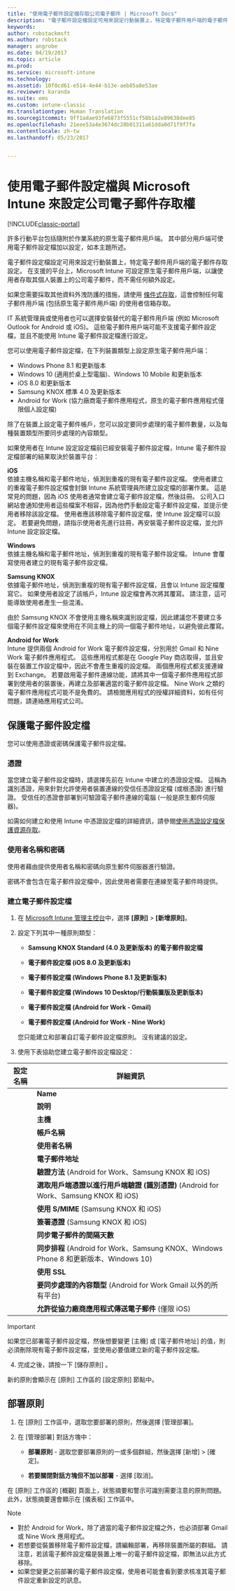 ```yaml
---
title: "使用電子郵件設定檔存取公司電子郵件 | Microsoft Docs"
description: "電子郵件設定檔設定可用來設定行動裝置上，特定電子郵件用戶端的電子郵件存取設定。"
keywords: 
author: robstackmsft
ms.author: robstack
manager: angrobe
ms.date: 04/19/2017
ms.topic: article
ms.prod: 
ms.service: microsoft-intune
ms.technology: 
ms.assetid: 10f0cd61-e514-4e44-b13e-aeb85a8e53ae
ms.reviewer: karanda
ms.suite: ems
ms.custom: intune-classic
ms.translationtype: Human Translation
ms.sourcegitcommit: 9ff1adae93fe6873f5551cf58b1a2e89638dee85
ms.openlocfilehash: 21eee53a4e3674dc28b01311a61dda0d71f9f7fa
ms.contentlocale: zh-tw
ms.lasthandoff: 05/23/2017


---
```


# <a name="configure-access-to-corporate-email-using-email-profiles-with-microsoft-intune"></a>使用電子郵件設定檔與 Microsoft Intune 來設定公司電子郵件存取權

[!INCLUDE[classic-portal](../includes/classic-portal.md)]

許多行動平台包括隨附於作業系統的原生電子郵件用戶端。 其中部分用戶端可使用電子郵件設定檔加以設定，如本主題所述。

電子郵件設定檔設定可用來設定行動裝置上，特定電子郵件用戶端的電子郵件存取設定。 在支援的平台上，Microsoft Intune 可設定原生電子郵件用戶端，以讓使用者存取其個人裝置上的公司電子郵件，而不需任何額外設定。

如果您需要採取其他資料外洩防護的措施，請使用 [條件式存取](restrict-access-to-email-and-o365-services-with-microsoft-intune.md)，這會控制任何電子郵件用戶端 (包括原生電子郵件用戶端) 的使用者信箱存取。

IT 系統管理員或使用者也可以選擇安裝替代的電子郵件用戶端 (例如 Microsoft Outlook for Android 或 iOS)。 這些電子郵件用戶端可能不支援電子郵件設定檔，並且不能使用 Intune 電子郵件設定檔進行設定。  

您可以使用電子郵件設定檔，在下列裝置類型上設定原生電子郵件用戶端：
-    Windows Phone 8.1 和更新版本
-    Windows 10 (適用於桌上型電腦)、Windows 10 Mobile 和更新版本
-    iOS 8.0 和更新版本
-    Samsung KNOX 標準 4.0 及更新版本
-    Android for Work (協力廠商電子郵件應用程式，原生的電子郵件應用程式僅限個人設定檔)

除了在裝置上設定電子郵件帳戶，您可以設定要同步處理的電子郵件數量，以及每種裝置類型所要同步處理的內容類型。

如果使用者在 Intune 設定設定檔前已經安裝電子郵件設定檔，Intune 電子郵件設定檔部署的結果取決於裝置平台：

**iOS**<br>依據主機名稱和電子郵件地址，偵測到重複的現有電子郵件設定檔。 使用者建立的重複電子郵件設定檔會封鎖 Intune 系統管理員所建立設定檔的部署作業。 這是常見的問題，因為 iOS 使用者通常會建立電子郵件設定檔，然後註冊。 公司入口網站會通知使用者這些檔案不相容，因為他們手動設定電子郵件設定檔，並提示使用者移除該設定檔。 使用者應該移除電子郵件設定檔，使 Intune 設定檔可以設定。 若要避免問題，請指示使用者先進行註冊，再安裝電子郵件設定檔，並允許 Intune 設定設定檔。

**Windows**<br>依據主機名稱和電子郵件地址，偵測到重複的現有電子郵件設定檔。 Intune 會覆寫使用者建立的現有電子郵件設定檔。

**Samsung KNOX**<br>依據電子郵件地址，偵測到重複的現有電子郵件設定檔，且會以 Intune 設定檔覆寫它。 如果使用者設定了該帳戶，Intune 設定檔會再次將其覆寫。 請注意，這可能導致使用者產生一些混淆。

由於 Samsung KNOX 不會使用主機名稱來識別設定檔，因此建議您不要建立多個電子郵件設定檔來使用在不同主機上的同一個電子郵件地址，以避免彼此覆寫。

**Android for Work**<br>Intune 提供兩個 Android for Work 電子郵件設定檔，分別用於 Gmail 和 Nine Work 電子郵件應用程式。 這些應用程式都是在 Google Play 商店取得，並且安裝在裝置工作設定檔中，因此不會產生重複的設定檔。 兩個應用程式都支援連線到 Exchange。 若要啟用電子郵件連線功能，請將其中一個電子郵件應用程式部署到使用者的裝置後，再建立及部署適當的電子郵件設定檔。 Nine Work 之類的電子郵件應用程式可能不是免費的。 請檢閱應用程式的授權詳細資料，如有任何問題，請連絡應用程式公司。

## <a name="secure-email-profiles"></a>保護電子郵件設定檔
您可以使用憑證或密碼保護電子郵件設定檔。

### <a name="certificates"></a>憑證
當您建立電子郵件設定檔時，請選擇先前在 Intune 中建立的憑證設定檔。 這稱為識別憑證，用來針對允許使用者裝置連線的受信任憑證設定檔 (或根憑證) 進行驗證。 受信任的憑證會部署到可驗證電子郵件連線的電腦 (一般是原生郵件伺服器)。

如需如何建立和使用 Intune 中憑證設定檔的詳細資訊，請參閱[使用憑證設定檔保護資源存取](secure-resource-access-with-certificate-profiles.md)。

### <a name="user-name-and-password"></a>使用者名稱和密碼
使用者藉由提供使用者名稱和密碼向原生郵件伺服器進行驗證。

密碼不會包含在電子郵件設定檔中，因此使用者需要在連線至電子郵件時提供。

### <a name="create-an-email-profile"></a>建立電子郵件設定檔

1.  在 [Microsoft Intune 管理主控台](https://manage.microsoft.com)中，選擇 **[原則]** &gt; **[新增原則]**。

2.  設定下列其中一種原則類型：

    -   **Samsung KNOX Standard (4.0 及更新版本) 的電子郵件設定檔**

    -   **電子郵件設定檔 (iOS 8.0 及更新版本)**

    -   **電子郵件設定檔 (Windows Phone 8.1 及更新版本)**

    -   **電子郵件設定檔 (Windows 10 Desktop/行動裝置版及更新版本)**

    -   **電子郵件設定檔 (Android for Work - Gmail)**

    -    **電子郵件設定檔 (Android for Work - Nine Work)**

    您只能建立和部署自訂電子郵件設定檔原則。 沒有建議的設定。

3.  使用下表協助您建立電子郵件設定檔設定：

|設定名稱 | 詳細資訊|
| ----------- | --------------- |
    |**Name**|電子郵件設定檔的唯一名稱。|
    |**說明**|可協助您識別此設定檔的描述。|
    |**主機**|您公司伺服器的主機名稱，用來裝載原生電子郵件服務。|
    |**帳戶名稱**|在使用者裝置上向使用者顯示的電子郵件帳戶顯示名稱。|
    |**使用者名稱**|Active Directory (AD) 或 Azure AD 中的這個屬性，將會用來產生此電子郵件設定檔的使用者名稱。 選取主要 SMTP 位址，例如 *user1@contoso.com* 或使用者主體名稱，例如 *user1* 或 *user1@contoso.com*。|
    |**電子郵件地址**|每個裝置上使用者的電子郵件地址的產生方式。 選取 [主要 SMTP 位址]，使用主要 SMTP 位址以登入 Exchange；或使用 [使用者主體名稱]，將完整主體名稱作為電子郵件地址。|
    |**驗證方法** (Android for Work、Samsung KNOX 和 iOS)|選取 [使用者名稱和密碼] 或 [憑證] 作為電子郵件設定檔所使用的驗證方法。|
    |**選取用戶端憑證以進行用戶端驗證 (識別憑證)** (Android for Work、Samsung KNOX 和 iOS)|選取先前建立的用戶端 SCEP 憑證，以用來驗證 Exchange 連線。 如需如何使用 Intune 中憑證設定檔的詳細資訊，請參閱[使用憑證設定檔保護資源存取](secure-resource-access-with-certificate-profiles.md)。 只有在驗證方法是 [憑證] 時，才會顯示此選項。|
    |**使用 S/MIME** (Samsung KNOX 和 iOS)|使用 S/MIME 簽署傳送外寄電子郵件。|
    |**簽署憑證** (Samsung KNOX 和 iOS)|選取將用來簽署外寄電子郵件的簽署憑證。 只有在選取 [Use S/MIME (使用 S/MIME)] 時，才會顯示此選項。|
    |**同步電子郵件的間隔天數**|您想要同步處理電子郵件的天數，或選取 [無限制] 同步處理所有可用的電子郵件。|
    |**同步排程** (Android for Work、Samsung KNOX、Windows Phone 8 和更新版本、Windows 10)|選取裝置用來同步處理 Exchange Server 中資料的排程。 您也可以選取 [郵件送達時] 以在資料到達時立即同步處理資料，或 [手動 (使用此方式，裝置使用者必須啟動同步處理)]。|
    |**使用 SSL**|傳送電子郵件、接收電子郵件以及與 Exchange Server 進行通訊時，請使用 Secure Sockets Layer (SSL) 通訊。 對於執行 Samsung KNOX 4.0 或更新版本的裝置，您必須匯出 Exchange Server 的 SSL 憑證，並在 Intune 中將其部署為 Android 信任的憑證設定檔。 Intune 不支援存取此憑證 (若此憑證以其他方法安裝到 Exchange Server 上)。|
    |**要同步處理的內容類型** (Android for Work Gmail 以外的所有平台)|選取您想要與裝置同步處理的內容類型。|
    |**允許從協力廠商應用程式傳送電子郵件** (僅限 iOS)|允許使用者選取此設定檔作為預設的帳戶來傳送電子郵件，以及允許在原生電子郵件應用程式中開啟協力廠商應用程式以開啟電子郵件，例如，將檔案附加至電子郵件。|

> [!IMPORTANT]
>
> 如果您已部署電子郵件設定檔，然後想要變更 [主機] 或 [電子郵件地址] 的值，則必須刪除現有電子郵件設定檔，並使用必要值建立新的電子郵件設定檔。

4.  完成之後，請按一下 [儲存原則] 。

新的原則會顯示在 [原則]  工作區的 [設定原則]  節點中。

## <a name="deploy-the-policy"></a>部署原則

1.  在 [原則] 工作區中，選取您要部署的原則，然後選擇 [管理部署]。

2.  在 [管理部署]  對話方塊中：

    -   **部署原則** - 選取您要部署原則的一或多個群組，然後選擇 [新增] &gt; [確定]。

    -   **若要關閉對話方塊但不加以部署** - 選擇 [取消]。

在 [原則]  工作區的 [概觀]  頁面上，狀態摘要和警示可識別需要注意的原則問題。 此外，狀態摘要還會顯示在 [儀表板] 工作區中。

> [!NOTE]
> - 對於 Android for Work，除了適當的電子郵件設定檔之外，也必須部署 Gmail 或 Nine Work 應用程式。
> - 若想要從裝置移除電子郵件設定檔，請編輯部署，再移除裝置所屬的群組。 請注意，若該電子郵件設定檔是裝置上唯一的電子郵件設定檔，即無法以此方式移除。
> - 如果您變更之前部署的電子郵件設定檔，使用者可能會看到要求核准其電子郵件設定重新設定的訊息。

